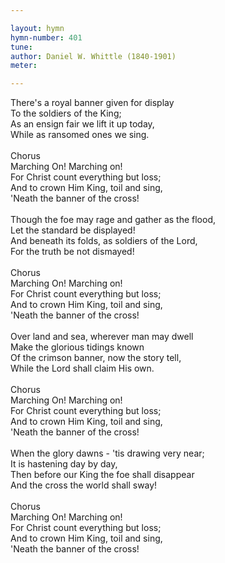 ```yaml
---

layout: hymn
hymn-number: 401
tune: 
author: Daniel W. Whittle (1840-1901)
meter: 

---
```

There's a royal banner given for display<br>To the soldiers of the King;<br>As an ensign fair we lift it up today,<br>While as ransomed ones we sing.<br><br>Chorus<br>Marching On! Marching on!<br>For Christ count everything but loss;<br>And to crown Him King, toil and sing,<br>'Neath the banner of the cross!<br><br>Though the foe may rage and gather as the flood,<br>Let the standard be displayed!<br>And beneath its folds, as soldiers of the Lord,<br>For the truth be not dismayed!<br><br>Chorus<br>Marching On! Marching on!<br>For Christ count everything but loss;<br>And to crown Him King, toil and sing,<br>'Neath the banner of the cross!<br><br>Over land and sea, wherever man may dwell<br>Make the glorious tidings known<br>Of the crimson banner, now the story tell,<br>While the Lord shall claim His own.<br><br>Chorus<br>Marching On! Marching on!<br>For Christ count everything but loss;<br>And to crown Him King, toil and sing,<br>'Neath the banner of the cross!<br><br>When the glory dawns - 'tis drawing very near;<br>It is hastening day by day,<br>Then before our King the foe shall disappear<br>And the cross the world shall sway!<br><br>Chorus<br>Marching On! Marching on!<br>For Christ count everything but loss;<br>And to crown Him King, toil and sing,<br>'Neath the banner of the cross!<br><br><br>
